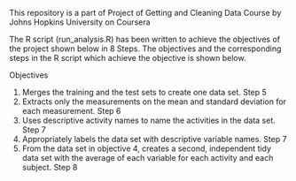 This repository is a part of Project of Getting and Cleaning Data Course by Johns Hopkins University on Coursera
    
The R script (run_analysis.R) has been written to achieve the objectives of the project shown below in 8 Steps. The objectives and the corresponding steps in the R script which achieve the objective is shown below.
    
Objectives
 1) Merges the training and the test sets to create one data set. Step 5
 2) Extracts only the measurements on the mean and standard deviation for each measurement. Step 6
 3) Uses descriptive activity names to name the activities in the data set. Step 7
 4) Appropriately labels the data set with descriptive variable names. Step 7
 5) From the data set in objective 4, creates a second, independent tidy data set with the average of each variable for each activity and each subject. Step 8
